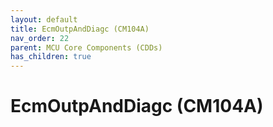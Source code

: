 ```yaml
---
layout: default
title: EcmOutpAndDiagc (CM104A)
nav_order: 22
parent: MCU Core Components (CDDs)
has_children: true
---
```

# EcmOutpAndDiagc (CM104A)
